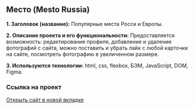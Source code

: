 ## Место (Mesto Russia)

**1. Заголовок (название):** Популярные места Росси и Европы.

**2. Описание проекта и его функциональности:** Предоставляется возможность: редактирование профиля, добавление и удаление фотографий с сайта, можно поставить и убрать лайк с любой карточки на сайте, посмотреть фотографию в увеличенном размере.

**3. Используются технологии:** html, css, flexbox, БЭМ, JavaScript, DOM, Figma.

### Ссылка на проект
<a href="https://arkadiygalystov.github.io/mesto/index.html" target="_blank">Открыть сайт в новой вкладке</a>
